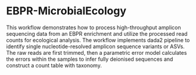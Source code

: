 # EBPR-MicrobialEcology
This workflow demonstrates how to process high-throughput amplicon sequencing data from an EBPR enrichment and utilize the processed read counts for ecological analysis. The workflow implements dada2 pipeline to identify single nucleotide-resolved amplicon sequence variants or ASVs. The raw reads are first trimmed, then a parametric error model calculates the errors within the samples to infer fully deionised sequences and construct a count table with taxonomy.
